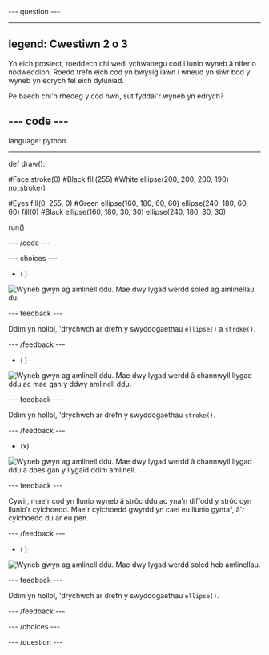 --- question ---

---
legend: Cwestiwn 2 o 3
---

Yn eich prosiect, roeddech chi wedi ychwanegu cod i lunio wyneb â nifer o nodweddion. Roedd trefn eich cod yn bwysig iawn i wneud yn siŵr bod y wyneb yn edrych fel eich dyluniad.

Pe baech chi'n rhedeg y cod hwn, sut fyddai'r wyneb yn edrych?

--- code ---
---
language: python

---

def draw():

  #Face stroke(0) #Black fill(255) #White ellipse(200, 200, 200, 190) no_stroke()

  #Eyes fill(0, 255, 0) #Green ellipse(160, 180, 60, 60) ellipse(240, 180, 60, 60) fill(0) #Black ellipse(160, 180, 30, 30) ellipse(240, 180, 30, 30)

run()

--- /code ---

--- choices ---

- ( )

![Wyneb gwyn ag amlinell ddu. Mae dwy lygad werdd soled ag amlinellau du.](images/face1.png)

 --- feedback ---

 Ddim yn hollol, 'drychwch ar drefn y swyddogaethau `ellipse()` a `stroke()`.

 --- /feedback ---

- ( )

![Wyneb gwyn ag amlinell ddu. Mae dwy lygad werdd â channwyll llygad ddu ac mae gan y ddwy amlinell ddu.](images/face2.png)

 --- feedback ---

 Ddim yn hollol, 'drychwch ar drefn y swyddogaethau `stroke()`.

 --- /feedback ---

- (x)

![Wyneb gwyn ag amlinell ddu. Mae dwy lygad werdd â channwyll llygad ddu a does gan y llygaid ddim amlinell.](images/face3.png)

 --- feedback ---

 Cywir, mae'r cod yn llunio wyneb â strôc ddu ac yna'n diffodd y strôc cyn llunio'r cylchoedd. Mae'r cylchoedd gwyrdd yn cael eu llunio gyntaf, â'r cylchoedd du ar eu pen.

 --- /feedback ---

- ( )

![Wyneb gwyn ag amlinell ddu. Mae dwy lygad werdd soled heb amlinellau.](images/face4.png)

 --- feedback ---

 Ddim yn hollol, 'drychwch ar drefn y swyddogaethau `ellipse()`.

 --- /feedback ---

--- /choices ---

--- /question ---
